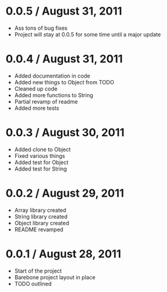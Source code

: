 0.0.5 / August 31, 2011
==================

  * Ass tons of bug fixes
  * Project will stay at 0.0.5 for some time until a major update


0.0.4 / August 31, 2011
==================

  * Added documentation in code
  * Added new things to Object from TODO
  * Cleaned up code
  * Added more functions to String
  * Partial revamp of readme
  * Added more tests

0.0.3 / August 30, 2011
==================

  * Added clone to Object
  * Fixed various things
  * Added test for Object
  * Added test for String

0.0.2 / August 29, 2011
==================

  * Array library created
  * String library created
  * Object library created
  * README revamped

0.0.1 / August 28, 2011
==================

  * Start of the project
  * Barebone project layout in place
  * TODO outlined
